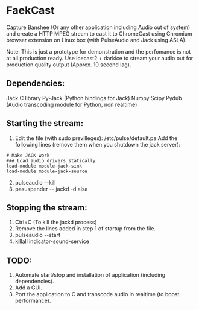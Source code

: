 FaekCast
========

Capture Banshee (Or any other application including Audio out of system) and create a HTTP MPEG stream to cast it to ChromeCast using Chromium browser extension on Linux box (with PulseAudio and Jack using ASLA).

Note: This is just a prototype for demonstration and the perfomance is not at all production ready. Use icecast2 + darkice to stream your audio out for production quality output (Approx. 10 second lag).

Dependencies:
-------------

Jack C library
Py-Jack (Python bindings for Jack)
Numpy
Scipy
Pydub (Audio transcoding module for Python, non realtime)

Starting the stream:
--------------------

1. Edit the file (with sudo previlleges): /etc/pulse/default.pa
Add the following lines (remove them when you shutdown the jack server):
```
# Make JACK work
### Load audio drivers statically
load-module module-jack-sink
load-module module-jack-source
```
2. pulseaudio --kill
3. pasuspender -- jackd -d alsa

Stopping the stream:
--------------------

1. Ctrl+C (To kill the jackd process)
2. Remove the lines added in step 1 of startup from the file.
3. pulseaudio --start
4. killall indicator-sound-service

TODO:
-----

1. Automate start/stop and installation of application (including dependencies).
2. Add a GUI.
3. Port the application to C and transcode audio in realtime (to boost performance).
